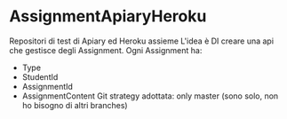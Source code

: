 # AssignmentApiaryHeroku
Repositori di test di Apiary ed Heroku assieme
L'idea è DI creare una api che gestisce degli Assignment.
Ogni Assignment ha:
  - Type
  - StudentId
  - AssignmentId
  - AssignmentContent
Git strategy adottata: only master (sono solo, non ho bisogno di altri branches)
